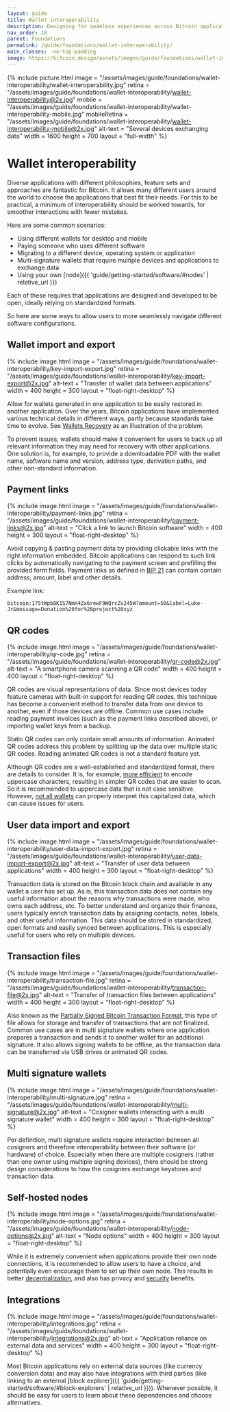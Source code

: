 ```yaml
---
layout: guide
title: Wallet interoperability
description: Designing for seamless experiences across Bitcoin applications.
nav_order: 10
parent: Foundations
permalink: /guide/foundations/wallet-interoperability/
main_classes: -no-top-padding
image: https://bitcoin.design/assets/images/guide/foundations/wallet-interoperability/wallet-interoperability-preview.jpg
---
```


<!--

Editor's notes

An overview of important interaction points between Bitcoin applications and user experiences.

Designers should think beyond the software they are working on and strongly consider these
areas, as it is extremely likely that users interact with multiple applications over time.

Illustration sources

https://www.figma.com/file/qzvCvqhSRx3Jq8aywaSjlr/Bitcoin-Design-Guide-Illustrations-CO?node-id=1024%3A6795

-->

{% include picture.html
   image = "/assets/images/guide/foundations/wallet-interoperability/wallet-interoperability.jpg"
   retina = "/assets/images/guide/foundations/wallet-interoperability/wallet-interoperability@2x.jpg"
   mobile = "/assets/images/guide/foundations/wallet-interoperability/wallet-interoperability-mobile.jpg"
   mobileRetina = "/assets/images/guide/foundations/wallet-interoperability/wallet-interoperability-mobile@2x.jpg"
   alt-text = "Several devices exchanging data"
   width = 1600
   height = 700
   layout = "full-width"
%}

# Wallet interoperability

Diverse applications with different philosophies, feature sets and approaches are fantastic for Bitcoin. It allows many different users around the world to choose the applications that best fit their needs. For this to be practical, a minimum of interoperability should be worked towards, for smoother interactions with fewer mistakes.

Here are some common scenarios:
- Using different wallets for desktop and mobile
- Paying someone who uses different software
- Migrating to a different device, operating system or application
- Multi-signature wallets that require multiple devices and applications to exchange data
- Using your own [node]({{ 'guide/getting-started/software/#nodes' | relative_url }})

Each of these requires that applications are designed and developed to be open, ideally relying on standardized formats.

So here are some ways to allow users to more seamlessly navigate different software configurations.

## Wallet import and export

<div class="center" markdown="1">

{% include image.html
   image = "/assets/images/guide/foundations/wallet-interoperability/key-import-export.jpg"
   retina = "/assets/images/guide/foundations/wallet-interoperability/key-import-export@2x.jpg"
   alt-text = "Transfer of wallet data between applications"
   width = 400
   height = 300
   layout = "float-right-desktop"
%}

Allow for wallets generated in one application to be easily restored in another application. Over the years, Bitcoin applications have implemented various technical details in different ways, partly because standards take time to evolve. See [Wallets Recovery](https://walletsrecovery.org) as an illustration of the problem.

To prevent issues, wallets should make it convenient for users to back up all relevant information they may need for recovery with other applications. One solution is, for example, to provide a downloadable PDF with the wallet name, software name and version, address type, derivation paths, and other non-standard information.

</div>

## Payment links

<div class="center" markdown="1">

{% include image.html
   image = "/assets/images/guide/foundations/wallet-interoperability/payment-links.jpg"
   retina = "/assets/images/guide/foundations/wallet-interoperability/payment-links@2x.jpg"
   alt-text = "Click a link to launch Bitcoin software"
   width = 400
   height = 300
   layout = "float-right-desktop"
%}

Avoid copying & pasting payment data by providing clickable links with the right information embedded. Bitcoin applications can respond to such link clicks by automatically navigating to the payment screen and prefilling the provided form fields. Payment links as defined in [BIP 21](https://github.com/bitcoin/bips/blob/master/bip-0021.mediawiki) can contain contain address, amount, label and other details.

Example link:
```
bitcoin:175tWpb8K1S7NmH4Zx6rewF9WQrcZv245W?amount=50&label=Luke-Jr&message=Donation%20for%20project%20xyz
```

</div>

## QR codes

<div class="center" markdown="1">

{% include image.html
   image = "/assets/images/guide/foundations/wallet-interoperability/qr-code.jpg"
   retina = "/assets/images/guide/foundations/wallet-interoperability/qr-code@2x.jpg"
   alt-text = "A smartphone camera scanning a QR code"
   width = 400
   height = 400
   layout = "float-right-desktop"
%}

QR codes are visual representations of data. Since most devices today feature cameras with built-in support for reading QR codes, this technique has become a convenient method to transfer data from one device to another, even if those devices are offline. Common use cases include reading payment invoices (such as the payment links described above), or importing wallet keys from a backup.

Static QR codes can only contain small amounts of information. Animated QR codes address this problem by splitting up the data over multiple static QR codes. Reading animated QR codes is not a standard feature yet.

Although QR codes are a well-established and standardized format, there are details to consider. It is, for example, [more efficient](https://bitcoinops.org/en/bech32-sending-support/#creating-more-efficient-qr-codes-with-bech32-addresses) to encode uppercase characters, resulting in simpler QR codes that are easier to scan. So it is recommended to uppercase data that is not case sensitive. However, [not all wallets](https://github.com/btcpayserver/btcpayserver/issues/2110) can properly interpret this capitalized data, which can cause issues for users.

</div>

## User data import and export

<div class="center" markdown="1">

{% include image.html
   image = "/assets/images/guide/foundations/wallet-interoperability/user-data-import-export.jpg"
   retina = "/assets/images/guide/foundations/wallet-interoperability/user-data-import-export@2x.jpg"
   alt-text = "Transfer of user data between applications"
   width = 400
   height = 300
   layout = "float-right-desktop"
%}

Transaction data is stored on the Bitcoin block chain and available in any wallet a user has set up. As is, this transaction data does not contain any useful information about the reasons why transactions were made, who owns each address, etc. To better understand and organize their finances, users typically enrich transaction data by assigning contacts, notes, labels, and other useful information. This data should be stored in standardized, open formats and easily synced between applications. This is especially useful for users who rely on multiple devices.

</div>

## Transaction files

<div class="center" markdown="1">

{% include image.html
   image = "/assets/images/guide/foundations/wallet-interoperability/transaction-file.jpg"
   retina = "/assets/images/guide/foundations/wallet-interoperability/transaction-file@2x.jpg"
   alt-text = "Transfer of transaction files between applications"
   width = 400
   height = 300
   layout = "float-right-desktop"
%}

Also known as the [Partially Signed Bitcoin Transaction Format](https://github.com/bitcoin/bips/blob/master/bip-0174.mediawiki), this type of file allows for storage and transfer of transactions that are not finalized. Common use cases are in multi signature wallets where one application prepares a transaction and sends it to another wallet for an additional signature. It also allows signing wallets to be offline, as the transaction data can be transferred via USB drives or animated QR codes.

</div>

## Multi signature wallets

<div class="center" markdown="1">

{% include image.html
   image = "/assets/images/guide/foundations/wallet-interoperability/multi-signature.jpg"
   retina = "/assets/images/guide/foundations/wallet-interoperability/multi-signature@2x.jpg"
   alt-text = "Cosigner wallets interacting with a multi signature wallet"
   width = 400
   height = 300
   layout = "float-right-desktop"
%}

Per definition, multi signature wallets require interaction between all cosigners and therefore interoperability between their software (or hardware) of choice. Especially when there are multiple cosigners (rather than one owner using multiple signing devices), there should be strong design considerations to how the cosigners exchange keystores and transaction data.

</div>

## Self-hosted nodes

<div class="center" markdown="1">

{% include image.html
   image = "/assets/images/guide/foundations/wallet-interoperability/node-options.jpg"
   retina = "/assets/images/guide/foundations/wallet-interoperability/node-options@2x.jpg"
   alt-text = "Node options"
   width = 400
   height = 300
   layout = "float-right-desktop"
%}

While it is extremely convenient when applications provide their own node connections, it is recommended to allow users to have a choice, and potentially even encourage them to set up their own node. This results in better [decentralization](/guide/foundations/principles/#decentralization), and also has privacy and [security](/guide/foundations/principles/#security) benefits.

</div>

## Integrations

<div class="center" markdown="1">

{% include image.html
   image = "/assets/images/guide/foundations/wallet-interoperability/integrations.jpg"
   retina = "/assets/images/guide/foundations/wallet-interoperability/integrations@2x.jpg"
   alt-text = "Application reliance on external data and services"
   width = 400
   height = 300
   layout = "float-right-desktop"
%}

Most Bitcoin applications rely on external data sources (like currency conversion data) and may also have integrations with third parties (like linking to an external [block explorer]({{ 'guide/getting-started/software/#block-explorers' | relative_url }})). Whenever possible, it should be easy for users to learn about these dependencies and choose alternatives.

</div>
